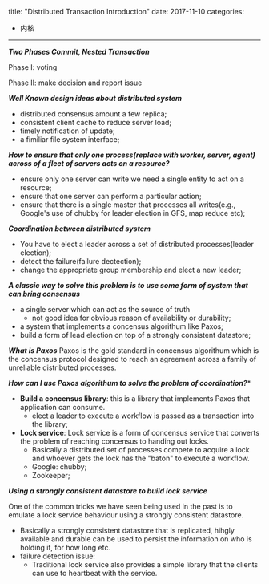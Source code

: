 title: "Distributed Transaction Introduction"
date: 2017-11-10
categories:
- 内核
---

***Two Phases Commit, Nested Transaction***

Phase I: voting 

Phase II: make decision and report issue

***Well Known design ideas about distributed system***
- distributed consensus amount a few replica;
- consistent client cache to reduce server load;
- timely notification of update;
- a fimiliar file system interface;

***How to ensure that only one process(replace with worker, server, agent) across of a fleet of servers acts on a resource?***
- ensure only one server can write we need a single entity to act on a resource;
- ensure that one server can perform a particular action;
- ensure that there is a single master that processes all writes(e.g., Google's use of chubby for leader election in GFS, map reduce etc);

***Coordination between distributed system***
- You have to elect a leader across a set of distributed processes(leader election);
- detect the failure(failure dectection);
- change the appropriate group membership and elect a new leader;

***A classic way to solve this problem is to use some form of system that can bring consensus***
- a single server which can act as the source of truth
  - not good idea for obvious reason of availability or durability;
- a system that implements a concensus algorithum like Paxos;
- build a form of lead election on top of a strongly consistent datastore;

***What is Paxos***
Paxos is the gold standard in concensus algorithum which is the concensus protocol designed to reach an agreement across a family of unreliable distributed processes. 

***How can I use Paxos algorithum to solve the problem of coordination?****
- **Build a concensus library**: this is a library that implements Paxos that application can consume.
  - elect a leader to execute a workflow is passed as a transaction into the library;
- **Lock service**: Lock service is a form of concensus service that converts the problem of reaching concensus to handing out locks.
  - Basically a distributed set of processes compete to acquire a lock and whoever gets the lock has the "baton" to execute a workflow.
  - Google: chubby;
  - Zookeeper;
  
***Using a strongly consistent datastore to build lock service***

One of the common tricks we have seen being used in the past is to emulate a lock service behaviour using a strongly consistent datastore.
- Basically a strongly consistent datastore that is replicated, hihgly available and durable can be used to persist the information on who is holding it, for how long etc.
- failure detection issue:
  - Traditional lock service also provides a simple library that the clients can use to heartbeat with the service.
